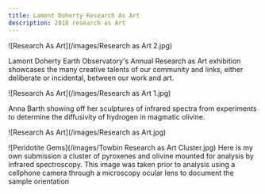 ```yaml
---
title: Lamont Doherty Research As Art
description: 2018 research as Art
---
```


![Research As Art](/images/Research as Art 2.jpg)

Lamont Doherty Earth Observatory's Annual Research as Art exhibition showcases the many creative talents of our community and links, either deliberate or incidental, between our work and art.



![Research As Art](/images/Research as Art 1.jpg)

Anna Barth showing off her sculptures of infrared spectra from experiments to determine the diffusivity of hydrogen in magmatic olivine.


![Research As Art](/images/Research as Art.jpg)


![Peridotite Gems](/images/Towbin Research as Art Cluster.jpg)
Here is my own submission a cluster of pyroxenes and olivine mounted for analysis by infrared spectroscopy. This image was taken prior to analysis using a cellphone camera through a microscopy ocular lens to document the sample orientation


<meta property="og:image" content="/images/Henry_Logo.jpg"/>
<meta property="og:title” content=“Henry Towbin”/>
